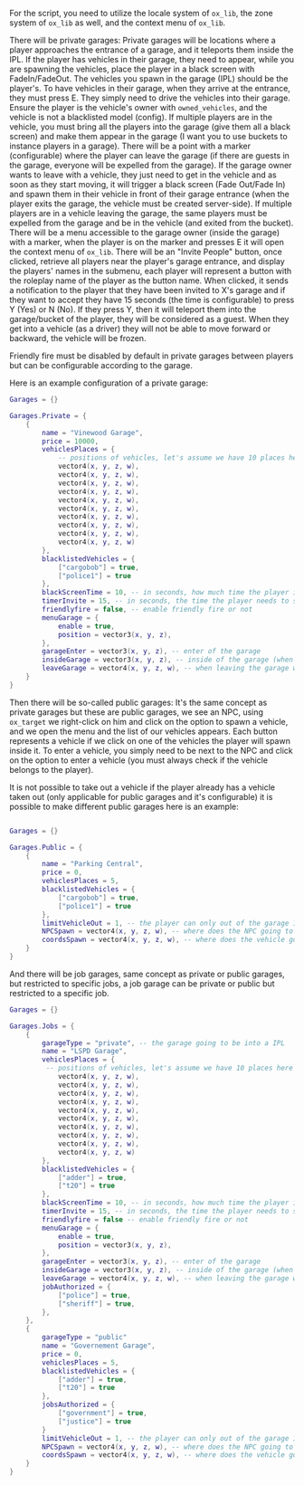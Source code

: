 For the script, you need to utilize the locale system of `ox_lib`, the zone system of `ox_lib` as well, and the context menu of `ox_lib`.

There will be private garages: Private garages will be locations where a player approaches the entrance of a garage, and it teleports them inside the IPL. If the player has vehicles in their garage, they need to appear, while you are spawning the vehicles, place the player in a black screen with FadeIn/FadeOut. The vehicles you spawn in the garage (IPL) should be the player's. To have vehicles in their garage, when they arrive at the entrance, they must press E. They simply need to drive the vehicles into their garage. Ensure the player is the vehicle's owner with `owned_vehicles`, and the vehicle is not a blacklisted model (config). If multiple players are in the vehicle, you must bring all the players into the garage (give them all a black screen) and make them appear in the garage (I want you to use buckets to instance players in a garage). There will be a point with a marker (configurable) where the player can leave the garage (if there are guests in the garage, everyone will be expelled from the garage). If the garage owner wants to leave with a vehicle, they just need to get in the vehicle and as soon as they start moving, it will trigger a black screen (Fade Out/Fade In) and spawn them in their vehicle in front of their garage entrance (when the player exits the garage, the vehicle must be created server-side). If multiple players are in a vehicle leaving the garage, the same players must be expelled from the garage and be in the vehicle (and exited from the bucket). There will be a menu accessible to the garage owner (inside the garage) with a marker, when the player is on the marker and presses E it will open the context menu of `ox_lib`. There will be an "Invite People" button, once clicked, retrieve all players near the player's garage entrance, and display the players' names in the submenu, each player will represent a button with the roleplay name of the player as the button name. When clicked, it sends a notification to the player that they have been invited to X's garage and if they want to accept they have 15 seconds (the time is configurable) to press Y (Yes) or N (No). If they press Y, then it will teleport them into the garage/bucket of the player, they will be considered as a guest. When they get into a vehicle (as a driver) they will not be able to move forward or backward, the vehicle will be frozen.

Friendly fire must be disabled by default in private garages between players but can be configurable according to the garage.

Here is an example configuration of a private garage:

```lua
Garages = {}

Garages.Private = {
    {
        name = "Vinewood Garage",
        price = 10000,
        vehiclesPlaces = {
            -- positions of vehicles, let's assume we have 10 places here
            vector4(x, y, z, w),
            vector4(x, y, z, w),
            vector4(x, y, z, w),
            vector4(x, y, z, w),
            vector4(x, y, z, w),
            vector4(x, y, z, w),
            vector4(x, y, z, w),
            vector4(x, y, z, w),
            vector4(x, y, z, w),
            vector4(x, y, z, w)
        },
        blacklistedVehicles = {
            ["cargobob"] = true,
            ["police1"] = true
        },
        blackScreenTime = 10, -- in seconds, how much time the player is in blackscreen before going in/out of the garage
        timerInvite = 15, -- in seconds, the time the player needs to say yes or no to accept the invite
        friendlyfire = false, -- enable friendly fire or not
        menuGarage = {
            enable = true,
            position = vector3(x, y, z),
        },
        garageEnter = vector3(x, y, z), -- enter of the garage
        insideGarage = vector3(x, y, z), -- inside of the garage (when on foot)
        leaveGarage = vector4(x, y, z, w), -- when leaving the garage with a vehicle or at foot
    }
}
```

Then there will be so-called public garages: It's the same concept as private garages but these are public garages, we see an NPC, using `ox_target` we right-click on him and click on the option to spawn a vehicle, and we open the menu and the list of our vehicles appears. Each button represents a vehicle if we click on one of the vehicles the player will spawn inside it. To enter a vehicle, you simply need to be next to the NPC and click on the option to enter a vehicle (you must always check if the vehicle belongs to the player).

It is not possible to take out a vehicle if the player already has a vehicle taken out (only applicable for public garages and it's configurable) it is possible to make different public garages here is an example:

```lua

Garages = {}

Garages.Public = {
    {
        name = "Parking Central",
        price = 0,
        vehiclesPlaces = 5,
        blacklistedVehicles = {
            ["cargobob"] = true,
            ["police1"] = true
        },
        limitVehicleOut = 1, -- the player can only out of the garage 1 vehicle
        NPCSpawn = vector4(x, y, z, w), -- where does the NPC going to spawn
        coordsSpawn = vector4(x, y, z, w), -- where does the vehicle going to spawn?
    }
}
```

And there will be job garages, same concept as private or public garages, but restricted to specific jobs, a job garage can be private or public but restricted to a specific job.

```lua
Garages = {}

Garages.Jobs = {
    {
        garageType = "private", -- the garage going to be into a IPL
        name = "LSPD Garage",
        vehiclesPlaces = {
         -- positions of vehicles, let's assume we have 10 places here
            vector4(x, y, z, w),
            vector4(x, y, z, w),
            vector4(x, y, z, w),
            vector4(x, y, z, w),
            vector4(x, y, z, w),
            vector4(x, y, z, w),
            vector4(x, y, z, w),
            vector4(x, y, z, w),
            vector4(x, y, z, w),
            vector4(x, y, z, w)
        },
        blacklistedVehicles = {
            ["adder"] = true,
            ["t20"] = true
        },
        blackScreenTime = 10, -- in seconds, how much time the player is in blackscreen before going in/out of the garage
        timerInvite = 15, -- in seconds, the time the player needs to say yes or no to accept the invite
        friendlyfire = false -- enable friendly fire or not
        menuGarage = {
            enable = true,
            position = vector3(x, y, z),
        },
        garageEnter = vector3(x, y, z), -- enter of the garage
        insideGarage = vector3(x, y, z), -- inside of the garage (when on foot)
        leaveGarage = vector4(x, y, z, w), -- when leaving the garage with a vehicle or at foot
        jobAuthorized = {
            ["police"] = true,
            ["sheriff"] = true,
        },
    },
    {
        garageType = "public"
        name = "Governement Garage",
        price = 0,
        vehiclesPlaces = 5,
        blacklistedVehicles = {
            ["adder"] = true,
            ["t20"] = true
        },
        jobsAuthorized = {
            ["government"] = true,
            ["justice"] = true
        }
        limitVehicleOut = 1, -- the player can only out of the garage 1 vehicle
        NPCSpawn = vector4(x, y, z, w), -- where does the NPC going to spawn
        coordsSpawn = vector4(x, y, z, w), -- where does the vehicle going to spawn?
    }
}
```